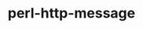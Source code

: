 ---
title: "perl-http-message"
layout: cache
categories: [package, develop-2025-01-05]
meta: {"versions": ["6.45"], "compilers": ["gcc@=11.1.0", "gcc@=11.4.0"], "oss": ["ubuntu20.04", "ubuntu22.04"], "platforms": ["linux"], "targets": ["x86_64_v3"], "stacks": ["data-vis-sdk", "e4s", "hep", "root"], "num_specs": 2, "num_specs_by_stack": {"data-vis-sdk": 1, "root": 2, "e4s": 1, "hep": 1}}
spec_details: [{"hash": "7ep6xnfe47tdtvq3ek7m656ztgr2mmgd", "compiler": "gcc@=11.1.0", "versions": ["6.45"], "os": "ubuntu20.04", "platform": "linux", "target": "x86_64_v3", "variants": ["build_system=perl"], "stacks": ["data-vis-sdk", "root"], "size": "-", "tarball": "https://binaries.spack.io/develop-2025-01-05/build_cache/linux-ubuntu20.04-x86_64_v3/gcc-11.1.0/perl-http-message-6.45/linux-ubuntu20.04-x86_64_v3-gcc-11.1.0-perl-http-message-6.45-7ep6xnfe47tdtvq3ek7m656ztgr2mmgd.spack"}, {"hash": "wimgddssdb6a2vv5y6anbllspl4mfpmr", "compiler": "gcc@=11.4.0", "versions": ["6.45"], "os": "ubuntu22.04", "platform": "linux", "target": "x86_64_v3", "variants": ["build_system=perl"], "stacks": ["e4s", "hep", "root"], "size": "-", "tarball": "https://binaries.spack.io/develop-2025-01-05/build_cache/linux-ubuntu22.04-x86_64_v3/gcc-11.4.0/perl-http-message-6.45/linux-ubuntu22.04-x86_64_v3-gcc-11.4.0-perl-http-message-6.45-wimgddssdb6a2vv5y6anbllspl4mfpmr.spack"}]
---